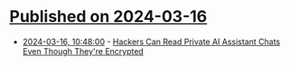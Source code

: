 # [Published on 2024-03-16](index.md)

* [2024-03-16, 10:48:00](https://soylentnews.org/article.pl?sid=24/03/14/1559235&from=rss) - [Hackers Can Read Private AI Assistant Chats Even Though They're Encrypted](https://soylentnews.org/article.pl?sid=24/03/14/1559235&from=rss)
